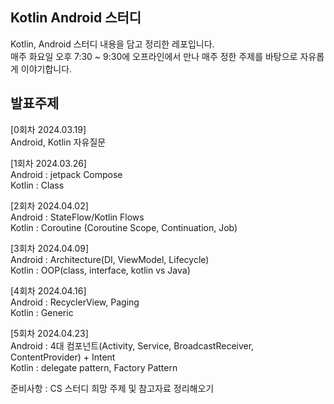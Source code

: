 ## Kotlin Android 스터디
Kotlin, Android 스터디 내용을 담고 정리한 레포입니다.  
매주 화요일 오후 7:30 ~ 9:30에 오프라인에서 만나 매주 정한 주제를 바탕으로 자유롭게 이야기합니다.  

## 발표주제
[0회차 2024.03.19]  
Android, Kotlin 자유질문  

[1회차 2024.03.26]  
Android : jetpack Compose  
Kotlin : Class  

[2회차 2024.04.02]  
Android : StateFlow/Kotlin Flows  
Kotlin : Coroutine (Coroutine Scope, Continuation, Job)  

[3회차 2024.04.09]  
Android : Architecture(DI, ViewModel, Lifecycle)  
Kotlin : OOP(class, interface, kotlin vs Java)  

[4회차 2024.04.16]  
Android : RecyclerView, Paging  
Kotlin : Generic  

[5회차 2024.04.23]  
Android : 4대 컴포넌트(Activity, Service, BroadcastReceiver, ContentProvider) + Intent  
Kotlin : delegate pattern, Factory Pattern  

준비사항 : CS 스터디 희망 주제 및 참고자료 정리해오기
